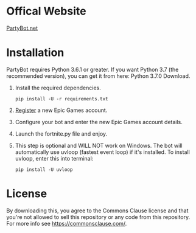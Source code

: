# Offical Website
[PartyBot.net](https://partybot.net)

# Installation
PartyBot requires Python 3.6.1 or greater. If you want Python 3.7 (the recommended version), you can get it from here: Python 3.7.0 Download.

1. Install the required dependencies.

   `pip install -U -r requirements.txt`

2. [Register](https://epicgames.com/id/register) a new Epic Games account.

3. Configure your bot and enter the new Epic Games account details.

4. Launch the fortnite.py file and enjoy.

5. This step is optional and WILL NOT work on Windows.
   The bot will automatically use uvloop (fastest event loop) if it's installed. To install uvloop, enter this into terminal:

   `pip install -U uvloop`
   
# License
By downloading this, you agree to the Commons Clause license and that you're not allowed to sell this repository or any code from this repository. For more info see https://commonsclause.com/.
